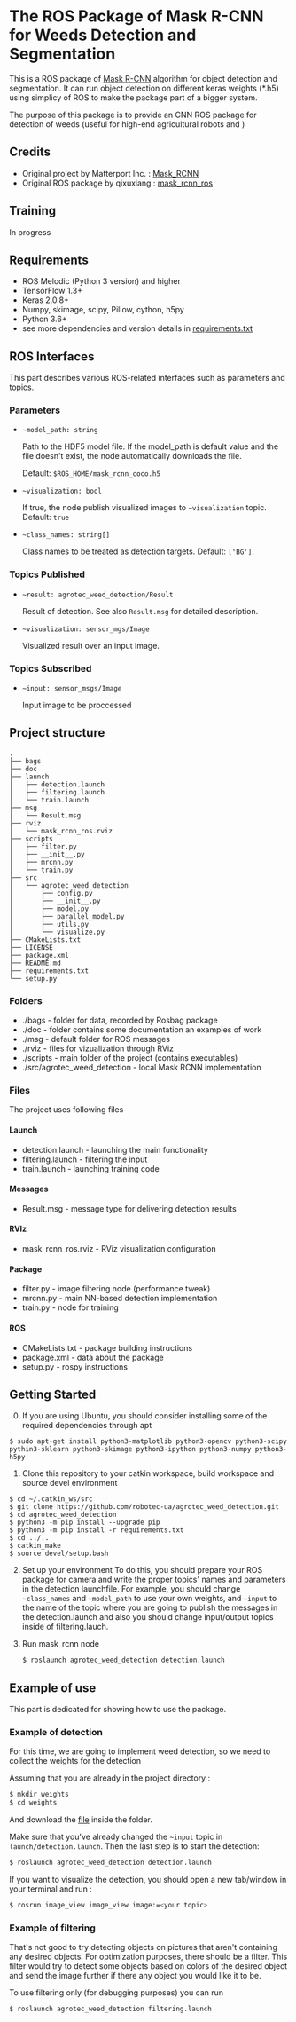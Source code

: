 # The ROS Package of Mask R-CNN for Weeds Detection and Segmentation
This is a ROS package of [Mask R-CNN](https://arxiv.org/abs/1703.06870) algorithm for object detection and segmentation. It can run object detection on different keras weights (*.h5) using simplicy of ROS to make the package part of a bigger system.

The purpose of this package is to provide an CNN ROS package for detection of weeds (useful for high-end agricultural robots and )

## Credits
* Original project by Matterport Inc. : [Mask_RCNN](https://github.com/matterport/Mask_RCNN)
* Original ROS package by qixuxiang : [mask_rcnn_ros](https://github.com/qixuxiang/mask_rcnn_ros)

## Training
In progress

## Requirements
* ROS Melodic (Python 3 version) and higher
* TensorFlow 1.3+
* Keras 2.0.8+
* Numpy, skimage, scipy, Pillow, cython, h5py
* Python 3.6+
* see more dependencies and version details in [requirements.txt](https://github.com/qixuxiang/mask_rcnn_ros/blob/master/requirements.txt)

## ROS Interfaces
This part describes various ROS-related interfaces such as parameters and topics.

### Parameters

* `~model_path: string`

    Path to the HDF5 model file.
    If the model_path is default value and the file doesn't exist, the node automatically downloads the file.

    Default: `$ROS_HOME/mask_rcnn_coco.h5`

* `~visualization: bool`

    If true, the node publish visualized images to `~visualization` topic.
    Default: `true`

* `~class_names: string[]`

    Class names to be treated as detection targets.
    Default: `['BG']`.

### Topics Published

* `~result: agrotec_weed_detection/Result`

    Result of detection. See also `Result.msg` for detailed description.

* `~visualization: sensor_mgs/Image`

    Visualized result over an input image.


### Topics Subscribed

* `~input: sensor_msgs/Image`

    Input image to be proccessed

## Project structure
```
.
├── bags
├── doc
├── launch
│   ├── detection.launch
│   ├── filtering.launch
│   └── train.launch
├── msg
│   └── Result.msg
├── rviz
│   └── mask_rcnn_ros.rviz
├── scripts
│   ├── filter.py
│   ├── __init__.py
│   ├── mrcnn.py
│   └── train.py
├── src
│   └── agrotec_weed_detection
│       ├── config.py
│       ├── __init__.py
│       ├── model.py
│       ├── parallel_model.py
│       ├── utils.py
│       └── visualize.py
├── CMakeLists.txt
├── LICENSE
├── package.xml
├── README.md
├── requirements.txt
└── setup.py
```

### Folders
*  ./bags  - folder for data, recorded by Rosbag package
*  ./doc  - folder contains some documentation an examples of work
*  ./msg  - default folder for ROS messages
*  ./rviz  - files for vizualization through RViz
*  ./scripts  - main folder of the project (contains executables)
*  ./src/agrotec_weed_detection  - local Mask RCNN implementation

### Files
The project uses following files

#### Launch
*  detection.launch  - launching the main functionality
*  filtering.launch  - filtering the input
*  train.launch  -  launching training code

#### Messages
*  Result.msg  - message type for delivering detection results 

#### RVIz
*  mask_rcnn_ros.rviz  - RViz visualization configuration

#### Package
*  filter.py  - image filtering node (performance tweak)
*  mrcnn.py  - main NN-based detection implementation
*  train.py  - node for training

#### ROS
*  CMakeLists.txt  - package building instructions
*  package.xml  - data about the package
*  setup.py  - rospy instructions


## Getting Started
0. If you are using Ubuntu, you should consider installing some of the required dependencies through apt
```
$ sudo apt-get install python3-matplotlib python3-opencv python3-scipy pythin3-sklearn python3-skimage python3-ipython python3-numpy python3-h5py
```

1. Clone this repository to your catkin workspace, build workspace and source devel environment 
```
$ cd ~/.catkin_ws/src
$ git clone https://github.com/robotec-ua/agrotec_weed_detection.git
$ cd agrotec_weed_detection
$ python3 -m pip install --upgrade pip
$ python3 -m pip install -r requirements.txt
$ cd ../..
$ catkin_make
$ source devel/setup.bash

```
2. Set up your environment
        To do this, you should prepare your ROS package for camera and write the proper topics' names and parameters in the detection launchfile. For example, you should change `~class_names` and `~model_path` to use your own weights, and `~input` to the name of the topic where you are going to publish the messages in the detection.launch and also you should change input/output topics inside of filtering.lauch.

3. Run mask_rcnn node
      ~~~bash
      $ roslaunch agrotec_weed_detection detection.launch
      ~~~

## Example of use
This part is dedicated for showing how to use the package.

### Example of detection
For this time, we are going to implement weed detection, so we need to collect the weights for the detection

Assuming that you are already in the project directory :
~~~bash
$ mkdir weights
$ cd weights
~~~

And download the [file](https://drive.google.com/file/d/11XssW0dkMGfxsFWM-zp_DxICXsLqnGtf/view?usp=sharing) inside the folder. 

Make sure that you've already changed the `~input` topic in `launch/detection.launch`. Then the last step is to start the detection:
~~~bash
$ roslaunch agrotec_weed_detection detection.launch
~~~

If you want to visualize the detection, you should open a new tab/window in your terminal and run :
~~~bash
$ rosrun image_view image_view image:=<your topic>
~~~

### Example of filtering
That's not good to try detecting objects on pictures that aren't containing any desired objects. For optimization purposes, there should be a filter. This filter would try to detect some objects based on colors of the desired object and send the image further if there any object you would like it to be.

To use filtering only (for debugging purposes) you can run
~~~bash
$ roslaunch agrotec_weed_detection filtering.launch
~~~